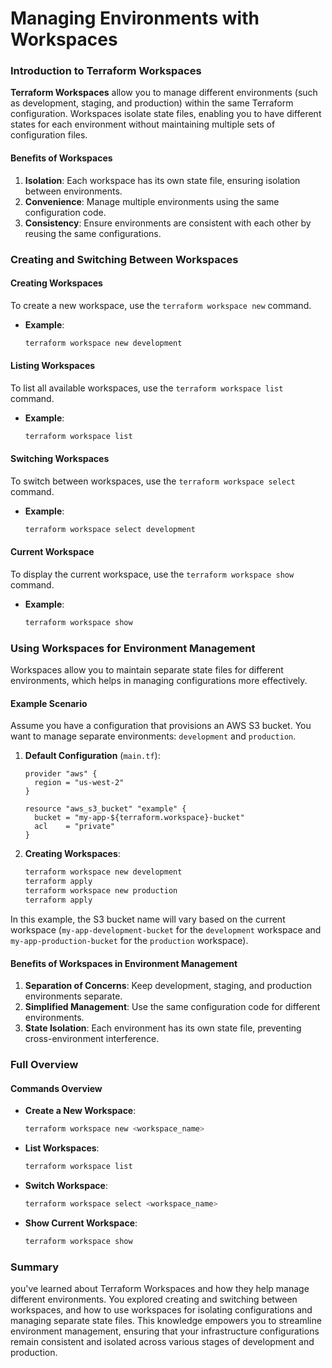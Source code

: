 <h1>Managing Environments with Workspaces</h1>

### Introduction to Terraform Workspaces

**Terraform Workspaces** allow you to manage different environments (such as development, staging, and production) within the same Terraform configuration. Workspaces isolate state files, enabling you to have different states for each environment without maintaining multiple sets of configuration files.

#### Benefits of Workspaces

1. **Isolation**: Each workspace has its own state file, ensuring isolation between environments.
2. **Convenience**: Manage multiple environments using the same configuration code.
3. **Consistency**: Ensure environments are consistent with each other by reusing the same configurations.

### Creating and Switching Between Workspaces

#### Creating Workspaces

To create a new workspace, use the `terraform workspace new` command.

- **Example**:
  ```sh
  terraform workspace new development
  ```

#### Listing Workspaces

To list all available workspaces, use the `terraform workspace list` command.

- **Example**:
  ```sh
  terraform workspace list
  ```

#### Switching Workspaces

To switch between workspaces, use the `terraform workspace select` command.

- **Example**:
  ```sh
  terraform workspace select development
  ```

#### Current Workspace

To display the current workspace, use the `terraform workspace show` command.

- **Example**:
  ```sh
  terraform workspace show
  ```

### Using Workspaces for Environment Management

Workspaces allow you to maintain separate state files for different environments, which helps in managing configurations more effectively.

#### Example Scenario

Assume you have a configuration that provisions an AWS S3 bucket. You want to manage separate environments: `development` and `production`.

1. **Default Configuration** (`main.tf`):
   ```hcl
   provider "aws" {
     region = "us-west-2"
   }

   resource "aws_s3_bucket" "example" {
     bucket = "my-app-${terraform.workspace}-bucket"
     acl    = "private"
   }
   ```

2. **Creating Workspaces**:
   ```sh
   terraform workspace new development
   terraform apply
   terraform workspace new production
   terraform apply
   ```

In this example, the S3 bucket name will vary based on the current workspace (`my-app-development-bucket` for the `development` workspace and `my-app-production-bucket` for the `production` workspace).

#### Benefits of Workspaces in Environment Management

1. **Separation of Concerns**: Keep development, staging, and production environments separate.
2. **Simplified Management**: Use the same configuration code for different environments.
3. **State Isolation**: Each environment has its own state file, preventing cross-environment interference.

### Full Overview

#### Commands Overview

- **Create a New Workspace**:
  ```sh
  terraform workspace new <workspace_name>
  ```

- **List Workspaces**:
  ```sh
  terraform workspace list
  ```

- **Switch Workspace**:
  ```sh
  terraform workspace select <workspace_name>
  ```

- **Show Current Workspace**:
  ```sh
  terraform workspace show
  ```

### Summary

 you've learned about Terraform Workspaces and how they help manage different environments. You explored creating and switching between workspaces, and how to use workspaces for isolating configurations and managing separate state files. This knowledge empowers you to streamline environment management, ensuring that your infrastructure configurations remain consistent and isolated across various stages of development and production.
